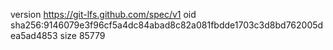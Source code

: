 version https://git-lfs.github.com/spec/v1
oid sha256:9146079e3f96cf5a4dc84abad8c82a081fbdde1703c3d8bd762005dea5ad4853
size 85779
